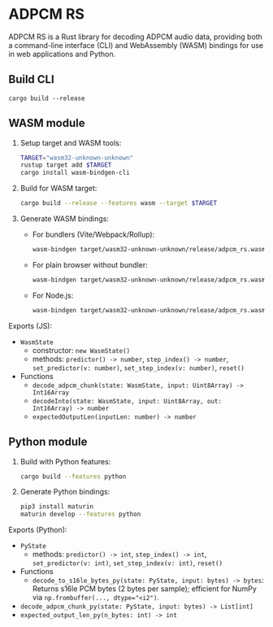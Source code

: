# ADPCM RS

ADPCM RS is a Rust library for decoding ADPCM audio data, providing both a command-line interface (CLI) and WebAssembly (WASM) bindings for use in web applications and Python.

## Build CLI

```
cargo build --release
```

## WASM module

1. Setup target and WASM tools:

    ```sh
    TARGET="wasm32-unknown-unknown"
    rustup target add $TARGET
    cargo install wasm-bindgen-cli
    ```

2. Build for WASM target:

    ```sh
    cargo build --release --features wasm --target $TARGET
    ```

3. Generate WASM bindings:

    - For bundlers (Vite/Webpack/Rollup):
        ```sh
        wasm-bindgen target/wasm32-unknown-unknown/release/adpcm_rs.wasm --target bundler --out-dir pkg --out-name adpcm_rs
        ```
    - For plain browser without bundler:
        ```sh
        wasm-bindgen target/wasm32-unknown-unknown/release/adpcm_rs.wasm --target web --out-dir pkg --out-name adpcm_rs
        ```
    - For Node.js:
        ```sh
        wasm-bindgen target/wasm32-unknown-unknown/release/adpcm_rs.wasm --target nodejs --out-dir pkg --out-name adpcm_rs
        ```

Exports (JS):

- `WasmState`
    - constructor: `new WasmState()`
    - methods: `predictor() -> number`, `step_index() -> number`, `set_predictor(v: number)`, `set_step_index(v: number)`, `reset()`
- Functions
    - `decode_adpcm_chunk(state: WasmState, input: Uint8Array) -> Int16Array`
    - `decodeInto(state: WasmState, input: Uint8Array, out: Int16Array) -> number`
    - `expectedOutputLen(inputLen: number) -> number`


## Python module

1. Build with Python features:

    ```sh
    cargo build --features python
    ```

3. Generate Python bindings:

    ```sh
    pip3 install maturin
    maturin develop --features python
    ```

Exports (Python):

- `PyState`
    - methods: `predictor() -> int`, `step_index() -> int`, `set_predictor(v: int)`, `set_step_index(v: int)`, `reset()`
- Functions
    - `decode_to_s16le_bytes_py(state: PyState, input: bytes) -> bytes`: Returns s16le PCM bytes (2 bytes per sample); efficient for NumPy via `np.frombuffer(..., dtype="<i2")`.
- `decode_adpcm_chunk_py(state: PyState, input: bytes) -> List[int]`
- `expected_output_len_py(n_bytes: int) -> int`
